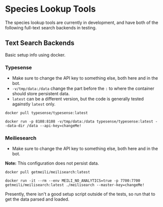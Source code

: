 # Species Lookup Tools

The species lookup tools are currently in development, and have both of the following full-text search backends in testing.

## Text Search Backends

Basic setup info using docker.

### Typesense

- Make sure to change the API key to something else, both here and in the bot.
- `-v/tmp/data:/data` change the part before the `:` to where the container should store persistent data.
- `latest` can be a different version, but the code is generally tested againstly `latest` only.

`docker pull typesense/typesense:latest`

`docker run -p 8108:8108 -v/tmp/data:/data typesense/typesense:latest --data-dir /data --api-key=changeMe!`

### Meiliesearch

- Make sure to change the API key to something else, both here and in the bot.

**Note:** This configuration does not persist data.

`docker pull getmeili/meilisearch:latest`

`docker run -it --rm --env MEILI_NO_ANALYTICS=true -p 7700:7700 getmeili/meilisearch:latest ./meilisearch --master-key=changeMe!`

Presently, there isn't a good setup script outside of the tests, so run that to get the data parsed and loaded.
